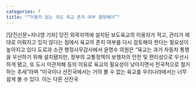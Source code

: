 ```yaml
---
categories: f
title: "“이용자 없는 국도 육교 존치 여부 결정해야”"
---
```

[당진신문=지나영 기자] 당진 외곽지역에 설치된 보도육교의 이용자가 적고, 관리가 제대로 이뤄지고 있지 않다는 점에서 육교의 존치 여부를 다시 검토해야 한다는 필요성이 높아지고 있다.도로과 소관 행정사무감사에서 윤명수 의원은 “육교는 과거 자동차 통행을 우선하기 위해 설치됐지만, 정부의 교통정책이 보행자의 안전 및 편리성으로 우선시하게 됐고, 또 도시 미관저해 등의 이유로 육교의 필요성이 낮아지면서 전국적으로 철거하는 추세”라며 “미국이나 선진국에서는 거의 볼 수 없는 육교를 우리나라에서는 너무 쉽게 볼 수 있다. 이는 다른 선진국